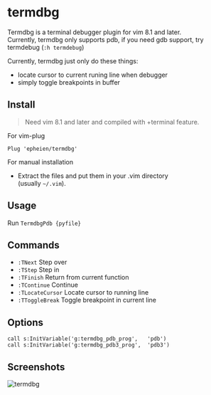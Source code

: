 # termdbg

Termdbg is a terminal debugger plugin for vim 8.1 and later.  
Currently, termdbg only supports pdb, if you need gdb support, try termdebug (`:h termdebug`)

Currently, termdbg just only do these things:
- locate cursor to current runing line when debugger
- simply toggle breakpoints in buffer

## Install

> Need vim 8.1 and later and compiled with +terminal feature.

For vim-plug

```viml
Plug 'epheien/termdbg'
```

For manual installation

- Extract the files and put them in your .vim directory  
  (usually `~/.vim`).

## Usage

Run `TermdbgPdb {pyfile}`

## Commands

- `:TNext` Step over
- `:TStep` Step in
- `:TFinish` Return from current function
- `:TContinue` Continue
- `:TLocateCursor` Locate cursor to running line
- `:TToggleBreak` Toggle breakpoint in current line


## Options

```viml
call s:InitVariable('g:termdbg_pdb_prog',   'pdb')
call s:InitVariable('g:termdbg_pdb3_prog',  'pdb3')
```

## Screenshots

![termdbg](https://ws3.sinaimg.cn/large/006tNc79gy1g02vid3jvij30u00ucdq1.jpg)

